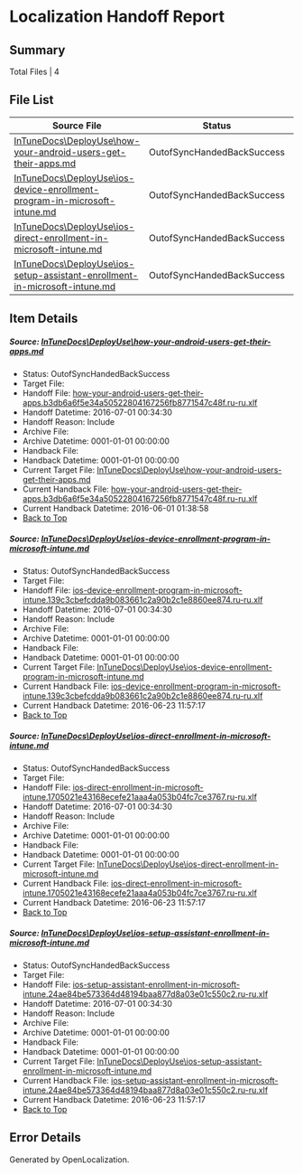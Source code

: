 # <a name='report-top'></a> Localization Handoff Report

## Summary
 Total Files | 4

## File List
 Source File | Status | Details 
 ----------- | ------ | ------- 
 [InTuneDocs\DeployUse\how-your-android-users-get-their-apps.md](https://github.com/Microsoft/IntuneDocs-pr/blob/d3bcf89636f9da8fd8bfa5cc52391742a9ce9f92/InTuneDocs/DeployUse/how-your-android-users-get-their-apps.md) | OutofSyncHandedBackSuccess | [Details](#25571ce1b214c927f3dc2ea3968d00970621e47449)
 [InTuneDocs\DeployUse\ios-device-enrollment-program-in-microsoft-intune.md](https://github.com/Microsoft/IntuneDocs-pr/blob/1b942c7e09e59de59e3e406b84a21a712c0e973a/InTuneDocs/DeployUse/ios-device-enrollment-program-in-microsoft-intune.md) | OutofSyncHandedBackSuccess | [Details](#cd763f9fa0b08cc7b822eccbd043a5b9cd355d0f57)
 [InTuneDocs\DeployUse\ios-direct-enrollment-in-microsoft-intune.md](https://github.com/Microsoft/IntuneDocs-pr/blob/1b942c7e09e59de59e3e406b84a21a712c0e973a/InTuneDocs/DeployUse/ios-direct-enrollment-in-microsoft-intune.md) | OutofSyncHandedBackSuccess | [Details](#8fea0f7f87972bc643bbb20348095e05f701287e58)
 [InTuneDocs\DeployUse\ios-setup-assistant-enrollment-in-microsoft-intune.md](https://github.com/Microsoft/IntuneDocs-pr/blob/f3637e79e7b6f93820e775932653c41879f369fe/InTuneDocs/DeployUse/ios-setup-assistant-enrollment-in-microsoft-intune.md) | OutofSyncHandedBackSuccess | [Details](#b9cb10ccb26d4f61d63fb2dc6c18be48cc0a318261)

## Item Details
##### <a name='25571ce1b214c927f3dc2ea3968d00970621e47449'></a> Source: [InTuneDocs\DeployUse\how-your-android-users-get-their-apps.md](https://github.com/Microsoft/IntuneDocs-pr/blob/d3bcf89636f9da8fd8bfa5cc52391742a9ce9f92/InTuneDocs/DeployUse/how-your-android-users-get-their-apps.md)
* Status: OutofSyncHandedBackSuccess
* Target File: 
* Handoff File: [how-your-android-users-get-their-apps.b3db6a6f5e34a50522804167256fb8771547c48f.ru-ru.xlf](https://github.com/Microsoft/EM.handoff/blob/e28234ad3e326a9005ecd47aed966490ab64494b/ol-handoff/Microsoft/IntuneDocs-pr.ru-ru/master/how-your-android-users-get-their-apps.b3db6a6f5e34a50522804167256fb8771547c48f.ru-ru.xlf)
* Handoff Datetime: 2016-07-01 00:34:30
* Handoff Reason: Include
* Archive File: 
* Archive Datetime: 0001-01-01 00:00:00
* Handback File: 
* Handback Datetime: 0001-01-01 00:00:00
* Current Target File: [InTuneDocs\DeployUse\how-your-android-users-get-their-apps.md](https://github.com/Microsoft/IntuneDocs-pr.ru-ru/blob/9ead3d0b9e70bd1346a7120b49ef87f195062c61/InTuneDocs/DeployUse/how-your-android-users-get-their-apps.md)
* Current Handback File: [how-your-android-users-get-their-apps.b3db6a6f5e34a50522804167256fb8771547c48f.ru-ru.xlf](https://github.com/Microsoft/EM.handback/blob/f4c32fc150209d21ec07cf93cfcc58796d1dd904/ol-handback/Microsoft/IntuneDocs-pr.ru-ru/master/how-your-android-users-get-their-apps.b3db6a6f5e34a50522804167256fb8771547c48f.ru-ru.xlf)
* Current Handback Datetime: 2016-06-01 01:38:58
* [Back to Top](#report-top)

##### <a name='cd763f9fa0b08cc7b822eccbd043a5b9cd355d0f57'></a> Source: [InTuneDocs\DeployUse\ios-device-enrollment-program-in-microsoft-intune.md](https://github.com/Microsoft/IntuneDocs-pr/blob/1b942c7e09e59de59e3e406b84a21a712c0e973a/InTuneDocs/DeployUse/ios-device-enrollment-program-in-microsoft-intune.md)
* Status: OutofSyncHandedBackSuccess
* Target File: 
* Handoff File: [ios-device-enrollment-program-in-microsoft-intune.139c3cbefcdda9b083661c2a90b2c1e8860ee874.ru-ru.xlf](https://github.com/Microsoft/EM.handoff/blob/e28234ad3e326a9005ecd47aed966490ab64494b/ol-handoff/Microsoft/IntuneDocs-pr.ru-ru/master/ios-device-enrollment-program-in-microsoft-intune.139c3cbefcdda9b083661c2a90b2c1e8860ee874.ru-ru.xlf)
* Handoff Datetime: 2016-07-01 00:34:30
* Handoff Reason: Include
* Archive File: 
* Archive Datetime: 0001-01-01 00:00:00
* Handback File: 
* Handback Datetime: 0001-01-01 00:00:00
* Current Target File: [InTuneDocs\DeployUse\ios-device-enrollment-program-in-microsoft-intune.md](https://github.com/Microsoft/IntuneDocs-pr.ru-ru/blob/c21ad2ef8008168359893d164919f5694ede30cd/InTuneDocs/DeployUse/ios-device-enrollment-program-in-microsoft-intune.md)
* Current Handback File: [ios-device-enrollment-program-in-microsoft-intune.139c3cbefcdda9b083661c2a90b2c1e8860ee874.ru-ru.xlf](https://github.com/Microsoft/EM.handback/blob/b82162a412ad8380e0b5ee317702001bf3139a31/ol-handback/Microsoft/IntuneDocs-pr.ru-ru/master/ios-device-enrollment-program-in-microsoft-intune.139c3cbefcdda9b083661c2a90b2c1e8860ee874.ru-ru.xlf)
* Current Handback Datetime: 2016-06-23 11:57:17
* [Back to Top](#report-top)

##### <a name='8fea0f7f87972bc643bbb20348095e05f701287e58'></a> Source: [InTuneDocs\DeployUse\ios-direct-enrollment-in-microsoft-intune.md](https://github.com/Microsoft/IntuneDocs-pr/blob/1b942c7e09e59de59e3e406b84a21a712c0e973a/InTuneDocs/DeployUse/ios-direct-enrollment-in-microsoft-intune.md)
* Status: OutofSyncHandedBackSuccess
* Target File: 
* Handoff File: [ios-direct-enrollment-in-microsoft-intune.1705021e43168ecefe21aaa4a053b04fc7ce3767.ru-ru.xlf](https://github.com/Microsoft/EM.handoff/blob/e28234ad3e326a9005ecd47aed966490ab64494b/ol-handoff/Microsoft/IntuneDocs-pr.ru-ru/master/ios-direct-enrollment-in-microsoft-intune.1705021e43168ecefe21aaa4a053b04fc7ce3767.ru-ru.xlf)
* Handoff Datetime: 2016-07-01 00:34:30
* Handoff Reason: Include
* Archive File: 
* Archive Datetime: 0001-01-01 00:00:00
* Handback File: 
* Handback Datetime: 0001-01-01 00:00:00
* Current Target File: [InTuneDocs\DeployUse\ios-direct-enrollment-in-microsoft-intune.md](https://github.com/Microsoft/IntuneDocs-pr.ru-ru/blob/c21ad2ef8008168359893d164919f5694ede30cd/InTuneDocs/DeployUse/ios-direct-enrollment-in-microsoft-intune.md)
* Current Handback File: [ios-direct-enrollment-in-microsoft-intune.1705021e43168ecefe21aaa4a053b04fc7ce3767.ru-ru.xlf](https://github.com/Microsoft/EM.handback/blob/b82162a412ad8380e0b5ee317702001bf3139a31/ol-handback/Microsoft/IntuneDocs-pr.ru-ru/master/ios-direct-enrollment-in-microsoft-intune.1705021e43168ecefe21aaa4a053b04fc7ce3767.ru-ru.xlf)
* Current Handback Datetime: 2016-06-23 11:57:17
* [Back to Top](#report-top)

##### <a name='b9cb10ccb26d4f61d63fb2dc6c18be48cc0a318261'></a> Source: [InTuneDocs\DeployUse\ios-setup-assistant-enrollment-in-microsoft-intune.md](https://github.com/Microsoft/IntuneDocs-pr/blob/f3637e79e7b6f93820e775932653c41879f369fe/InTuneDocs/DeployUse/ios-setup-assistant-enrollment-in-microsoft-intune.md)
* Status: OutofSyncHandedBackSuccess
* Target File: 
* Handoff File: [ios-setup-assistant-enrollment-in-microsoft-intune.24ae84be573364d48194baa877d8a03e01c550c2.ru-ru.xlf](https://github.com/Microsoft/EM.handoff/blob/e28234ad3e326a9005ecd47aed966490ab64494b/ol-handoff/Microsoft/IntuneDocs-pr.ru-ru/master/ios-setup-assistant-enrollment-in-microsoft-intune.24ae84be573364d48194baa877d8a03e01c550c2.ru-ru.xlf)
* Handoff Datetime: 2016-07-01 00:34:30
* Handoff Reason: Include
* Archive File: 
* Archive Datetime: 0001-01-01 00:00:00
* Handback File: 
* Handback Datetime: 0001-01-01 00:00:00
* Current Target File: [InTuneDocs\DeployUse\ios-setup-assistant-enrollment-in-microsoft-intune.md](https://github.com/Microsoft/IntuneDocs-pr.ru-ru/blob/c21ad2ef8008168359893d164919f5694ede30cd/InTuneDocs/DeployUse/ios-setup-assistant-enrollment-in-microsoft-intune.md)
* Current Handback File: [ios-setup-assistant-enrollment-in-microsoft-intune.24ae84be573364d48194baa877d8a03e01c550c2.ru-ru.xlf](https://github.com/Microsoft/EM.handback/blob/b82162a412ad8380e0b5ee317702001bf3139a31/ol-handback/Microsoft/IntuneDocs-pr.ru-ru/master/ios-setup-assistant-enrollment-in-microsoft-intune.24ae84be573364d48194baa877d8a03e01c550c2.ru-ru.xlf)
* Current Handback Datetime: 2016-06-23 11:57:17
* [Back to Top](#report-top)


## Error Details

Generated by OpenLocalization.
